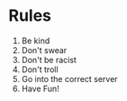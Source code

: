 # Rules
1. Be kind 
2. Don't swear
3. Don't be racist
4. Don't troll
5. Go into the correct server
6. Have Fun!
